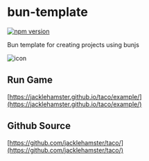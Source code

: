 # bun-template

[![npm version](https://badge.fury.io/js/@dobuki%2Ftaco.svg)](https://www.npmjs.com/package/@dobuki/taco)

Bun template for creating projects using bunjs

![icon](https://jacklehamster.github.io/taco/icon.png)

## Run Game

[https://jacklehamster.github.io/taco/example/](https://jacklehamster.github.io/taco/example/)

## Github Source

[https://github.com/jacklehamster/taco/](https://github.com/jacklehamster/taco/)
